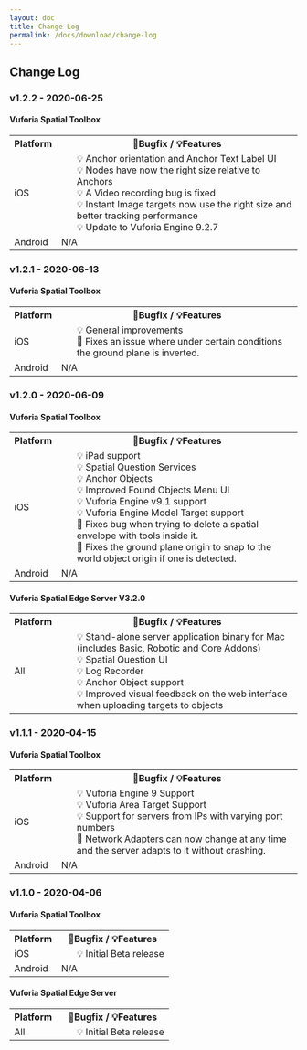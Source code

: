 ```yaml
---
layout: doc
title: Change Log
permalink: /docs/download/change-log
---
```


## Change Log

###  v1.2.2 - 2020-06-25

#### Vuforia Spatial Toolbox

<table>
  <tr>
    <th>
      Platform
    </th>
    <th>
      &#128030;Bugfix / &#x1F4A1;Features
    </th>
  </tr>
  <tr>
    <td>
      iOS
    </td>
    <td>
      <ul>
      <li class="feature">Anchor orientation and Anchor Text Label UI</li>
      <li class="feature">Nodes have now the right size relative to Anchors</li>
      <li class="feature">A Video recording bug is fixed</li>
      <li class="feature">Instant Image targets now use the right size and better tracking performance</li>
      <li class="feature">Update to Vuforia Engine 9.2.7</li>
      </ul>
    </td>
  </tr>
  <tr>
    <td>
      Android
    </td>
    <td>
      N/A
    </td>
  </tr>
</table>


###  v1.2.1 - 2020-06-13

#### Vuforia Spatial Toolbox

<table>
  <tr>
    <th>
      Platform
    </th>
    <th>
      &#128030;Bugfix / &#x1F4A1;Features
    </th>
  </tr>
  <tr>
    <td>
      iOS
    </td>
    <td>
      <ul>
       <li class="feature">General improvements</li>
       <li class="bug">Fixes an issue where under certain conditions the ground plane is inverted.</li>
      </ul>
    </td>
  </tr>
  <tr>
    <td>
      Android
    </td>
    <td>
      N/A
    </td>
  </tr>
</table>


###  v1.2.0 - 2020-06-09

#### Vuforia Spatial Toolbox

<table>
  <tr>
    <th>
      Platform
    </th>
    <th>
      &#128030;Bugfix / &#x1F4A1;Features
    </th>
  </tr>
  <tr>
    <td>
      iOS
    </td>
    <td>
      <ul>
      <li class="feature">iPad support</li>
      <li class="feature">Spatial Question Services</li>
      <li class="feature">Anchor Objects</li>
      <li class="feature">Improved Found Objects Menu UI</li>
      <li class="feature">Vuforia Engine v9.1 support</li>
      <li class="feature">Vuforia Engine Model Target support</li>
      <li class="bug">Fixes bug when trying to delete a spatial envelope with tools inside it.</li>
      <li class="bug">Fixes the ground plane origin to snap to the world object origin if one is detected.</li>
    </ul>
    </td>
  </tr>
  <tr>
    <td>
      Android
    </td>
    <td>
      N/A
    </td>
  </tr>
</table>


#### Vuforia Spatial Edge Server V3.2.0

<table>
  <tr>
    <th>
      Platform
    </th>
    <th>
      &#128030;Bugfix / &#x1F4A1;Features
    </th>
  </tr>
  <tr>
    <td>
      All
    </td>
    <td>
      <ul>
      <li class="feature">Stand-alone server application binary for Mac (includes Basic, Robotic and Core Addons)</li>
      <li class="feature">Spatial Question UI</li>
      <li class="feature">Log Recorder</li>
      <li class="feature">Anchor Object support</li>
      <li class="feature">Improved visual feedback on the web interface when uploading targets to objects</li>
      </ul>
    </td>
  </tr>
</table>

###  v1.1.1 - 2020-04-15

#### Vuforia Spatial Toolbox

<table>
  <tr>
    <th>
      Platform
    </th>
    <th>
      &#128030;Bugfix / &#x1F4A1;Features
    </th>
  </tr>
  <tr>
    <td>
      iOS
    </td>
    <td>
      <ul><li class="feature">Vuforia Engine 9 Support</li><li class="feature">Vuforia Area Target Support</li><li  class="feature">Support for servers from IPs with varying port numbers</li><li class="bug">Network Adapters can now change at any time and the server adapts to it without crashing.</li></ul>
    </td>
  </tr>
  <tr>
    <td>
      Android
    </td>
    <td>
      N/A
    </td>
  </tr>
</table>

###  v1.1.0 - 2020-04-06

#### Vuforia Spatial Toolbox

<table>
  <tr>
    <th>
      Platform
    </th>
    <th>
      &#128030;Bugfix / &#x1F4A1;Features
    </th>
  </tr>
  <tr>
    <td>
      iOS
    </td>
    <td>
      <ul>
        <li class="feature">Initial Beta release</li>
      </ul>
    </td>
  </tr>
  <tr>
    <td>
      Android
    </td>
    <td>
      N/A
    </td>
  </tr>
</table>

#### Vuforia Spatial Edge Server

<table>
  <tr>
    <th>
      Platform
    </th>
    <th>
      &#128030;Bugfix / &#x1F4A1;Features
    </th>
  </tr>
  <tr>
    <td>
      All
    </td>
    <td>
      <ul>
        <li class="feature">Initial Beta release</li>
      </ul>
    </td>
  </tr>
</table>

<style type="text/css">

ul {
  list-style: none;
  margin: 0;
}

.feature:before {
		content: "\1F4A1 \0020";
	     }
.bug:before {
		content: "\1F41E \0020";
	     }

</style>
